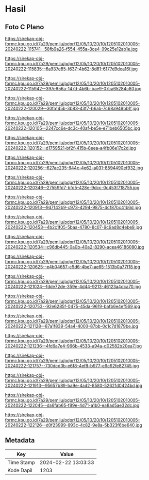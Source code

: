 # Hasil

## Foto C Plano

https://sirekap-obj-formc.kpu.go.id/7a29/pemilu/pdpr/12/05/10/20/10/1205102010005-20240222-115741--58fb9a26-f554-455a-8ce4-09c25e12ab1e.jpg

https://sirekap-obj-formc.kpu.go.id/7a29/pemilu/pdpr/12/05/10/20/10/1205102010005-20240222-115835--6a937e85-f637-4b62-8d81-6177d9dea16f.jpg

https://sirekap-obj-formc.kpu.go.id/7a29/pemilu/pdpr/12/05/10/20/10/1205102010005-20240222-115942--397e656a-147d-4b6b-bae9-07ca65284c80.jpg

https://sirekap-obj-formc.kpu.go.id/7a29/pemilu/pdpr/12/05/10/20/10/1205102010005-20240222-120029--30fa145b-3b83-43f7-b6ab-7c68a949bb1f.jpg

https://sirekap-obj-formc.kpu.go.id/7a29/pemilu/pdpr/12/05/10/20/10/1205102010005-20240222-120105--2247cc6e-dc3c-40af-be5e-e71beb6505bc.jpg

https://sirekap-obj-formc.kpu.go.id/7a29/pemilu/pdpr/12/05/10/20/10/1205102010005-20240222-120152--d1759521-bf2f-415b-8eea-a4fb06e17c2d.jpg

https://sirekap-obj-formc.kpu.go.id/7a29/pemilu/pdpr/12/05/10/20/10/1205102010005-20240222-120256--627ac235-644c-4e62-a031-8594490ef932.jpg

https://sirekap-obj-formc.kpu.go.id/7a29/pemilu/pdpr/12/05/10/20/10/1205102010005-20240222-120346--27559fd7-bfd5-428e-9dcc-0c453f718755.jpg

https://sirekap-obj-formc.kpu.go.id/7a29/pemilu/pdpr/12/05/10/20/10/1205102010005-20240222-120913--9d7142b9-c973-4294-9875-4cf87bc41b6d.jpg

https://sirekap-obj-formc.kpu.go.id/7a29/pemilu/pdpr/12/05/10/20/10/1205102010005-20240222-120453--4b2c1f05-5baa-4780-8c07-9c9ad8d4ebe9.jpg

https://sirekap-obj-formc.kpu.go.id/7a29/pemilu/pdpr/12/05/10/20/10/1205102010005-20240222-120534--c96db445-0a0b-40a2-8290-acea46186080.jpg

https://sirekap-obj-formc.kpu.go.id/7a29/pemilu/pdpr/12/05/10/20/10/1205102010005-20240222-120625--e4b04657-c5d6-4be7-ae65-1513b0a77f18.jpg

https://sirekap-obj-formc.kpu.go.id/7a29/pemilu/pdpr/12/05/10/20/10/1205102010005-20240222-121024--fdde72de-359e-4d44-9213-46123a4dca70.jpg

https://sirekap-obj-formc.kpu.go.id/7a29/pemilu/pdpr/12/05/10/20/10/1205102010005-20240222-120753--92e6285f-0475-45da-9619-bafb6e4ef569.jpg

https://sirekap-obj-formc.kpu.go.id/7a29/pemilu/pdpr/12/05/10/20/10/1205102010005-20240222-121128--87a1f839-54a4-4000-87bb-0c1c7d1879be.jpg

https://sirekap-obj-formc.kpu.go.id/7a29/pemilu/pdpr/12/05/10/20/10/1205102010005-20240222-121236--4fd6a7e4-966b-4533-a94a-d02582b20ea7.jpg

https://sirekap-obj-formc.kpu.go.id/7a29/pemilu/pdpr/12/05/10/20/10/1205102010005-20240222-121757--730dcd3b-e6f8-4ef8-b977-e9c92fe82745.jpg

https://sirekap-obj-formc.kpu.go.id/7a29/pemilu/pdpr/12/05/10/20/10/1205102010005-20240222-121913--95657b89-ba9e-4ad2-8580-52621d0424bd.jpg

https://sirekap-obj-formc.kpu.go.id/7a29/pemilu/pdpr/12/05/10/20/10/1205102010005-20240222-122045--da6fab65-f89e-4d71-a1b0-ea8ad5ae32dc.jpg

https://sirekap-obj-formc.kpu.go.id/7a29/pemilu/pdpr/12/05/10/20/10/1205102010005-20240222-122126--d0f23999-693c-4c82-9e8a-5b323f6be640.jpg


## Metadata

| Key        | Value               |
| ---------- | ------------------- |
| Time Stamp | 2024-02-22 13:03:33 |
| Kode Dapil | 1203                |



